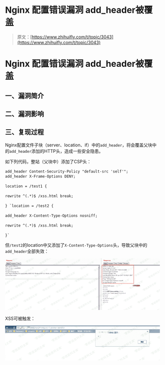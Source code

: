 # Nginx 配置错误漏洞 add_header被覆盖

> 原文：[https://www.zhihuifly.com/t/topic/3043](https://www.zhihuifly.com/t/topic/3043)

# Nginx 配置错误漏洞 add_header被覆盖

## 一、漏洞简介

## 二、漏洞影响

## 三、复现过程

Nginx配置文件子块（server、location、if）中的`add_header`，将会覆盖父块中的`add_header`添加的HTTP头，造成一些安全隐患。

如下列代码，整站（父块中）添加了CSP头：

```
add_header Content-Security-Policy "default-src 'self'";
add_header X-Frame-Options DENY;

location = /test1 {

rewrite ^(.*)$ /xss.html break;

} `location = /test2 {

add_header X-Content-Type-Options nosniff;

rewrite ^(.*)$ /xss.html break;

}` 
```

但`/test2`的location中又添加了`X-Content-Type-Options`头，导致父块中的`add_header`全部失效：

![image](img/cea41357dcdd82a40ce90d6f28536572.png)

XSS可被触发：

![image](img/4e62cc0c516fd63f65d5ab750df6a61b.png)